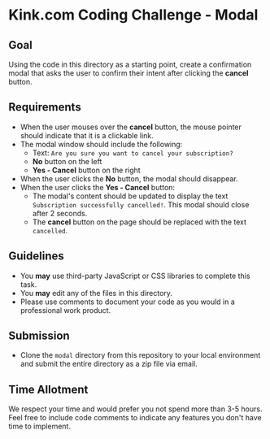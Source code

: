 # Kink.com Coding Challenge - Modal

## Goal
Using the code in this directory as a starting point, create a confirmation
modal that asks the user to confirm their intent after clicking the **cancel**
button.

## Requirements
- When the user mouses over the **cancel** button, the mouse pointer should
indicate that it is a clickable link.
- The modal window should include the following:
	* Text: `Are you sure you want to cancel your subscription?`
	* **No** button on the left
	* **Yes - Cancel** button on the right
- When the user clicks the **No** button, the modal should disappear.
- When the user clicks the **Yes - Cancel** button:
	* The modal's content should be updated to display the text `Subscription
	successfully cancelled!`. This modal should close after 2 seconds.
	* The **cancel** button on the page should be replaced with the text
	`cancelled`.

## Guidelines
- You **may** use third-party JavaScript or CSS libraries to complete this task.
- You **may** edit any of the files in this directory.
- Please use comments to document your code as you would in a professional
work product.

## Submission
-  Clone the `modal` directory from this repository to your local environment
and submit the entire directory as a zip file via email.

## Time Allotment
We respect your time and would prefer you not spend more than 3-5 hours. Feel free to include code comments to indicate any features you don't have time to implement.
